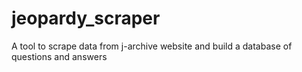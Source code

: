 # jeopardy_scraper
A tool to scrape data from j-archive website and build a database of questions and answers
